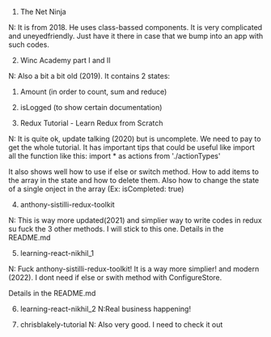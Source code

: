 1. The Net Ninja

N: It is from 2018. He uses class-bassed components. It is very complicated and uneyedfriendly. Just have it there in case that we bump into an app with such codes.

2. Winc Academy part I and II

N: Also a bit a bit old (2019). It contains 2 states:
1. Amount (in order to count, sum and reduce)
2. isLogged (to show certain documentation) 


3. Redux Tutorial - Learn Redux from Scratch

N: It is quite ok, update talking (2020) but is uncomplete. We need to pay to get the whole tutorial. It has important tips that could be useful like import all the function like this:
import * as actions from './actionTypes'

It also shows well how to use if else or switch method. How to add items to the array in the state and how to delete them. Also how to change the state of a single onject in the array (Ex: isCompleted: true)


4. anthony-sistilli-redux-toolkit

N: This is way more updated(2021) and simplier way to write codes in redux su fuck the 3 other methods. I will stick to this one. Details in the README.md

5. learning-react-nikhil_1

N: Fuck anthony-sistilli-redux-toolkit! It is a way more simplier! and modern (2022).
I dont need if else or swith method with ConfigureStore.

 Details in the README.md

6. learning-react-nikhil_2
N:Real business happening!

7. chrisblakely-tutorial
N: Also very good. I need to check it out


